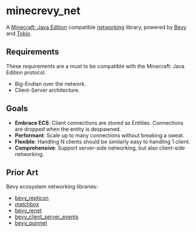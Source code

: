 # minecrevy_net

A [Minecraft: Java Edition](https://www.minecraft.net/en-us) compatible [networking](https://wiki.vg/Protocol) library, powered by [Bevy](https://bevyengine.org/) and [Tokio](https://tokio.rs/).

## Requirements

These requirements are a must to be compatible with the Minecraft: Java Edition protocol.

- Big-Endian over the network.
- Client-Server architecture.

## Goals

- **Embrace ECS**: Client connections are stored as Entities. Connections are dropped when the entity is despawned.
- **Performant**: Scale up to many connections without breaking a sweat.
- **Flexible**: Handling N clients should be similarly easy to handling 1 client.
- **Comprehensive**: Support server-side networking, but also client-side networking.

## Prior Art

Bevy ecosystem networking libraries:

- [bevy_replicon](https://github.com/lifescapegame/bevy_replicon)
- [matchbox](https://github.com/johanhelsing/matchbox)
- [bevy_renet](https://github.com/lucaspoffo/renet/tree/master/bevy_renet)
- [bevy_client_server_events](https://github.com/edouardpoitras/bevy_client_server_events)
- [bevy_quinnet](https://github.com/Henauxg/bevy_quinnet)
